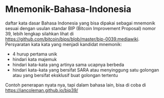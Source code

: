 # Mnemonik-Bahasa-Indonesia
daftar kata dasar Bahasa Indonesia yang bisa dipakai sebagai mnemonik sesuai dengan usulan standar BIP (Bitcoin Improvement Proposal) nomor 39, lebih lengkap silahkan lihat di https://github.com/bitcoin/bips/blob/master/bip-0039.mediawiki.
Persyaratan kata kata yang menjadi kandidat mnemonik:
- 4 hurup pertama unik
- hindari kata majemuk
- hindari kata-kata yang artinya sama ucapnya berbeda
- hindari kata-kata yang bersifat SARA atau menyinggung satu golongan atau yang bersifat eksklusif buat golongan tertentu

Contoh penerapan nyata nya, tapi dalam bahasa lain, bisa di coba di https://iancoleman.github.io/bip39/


